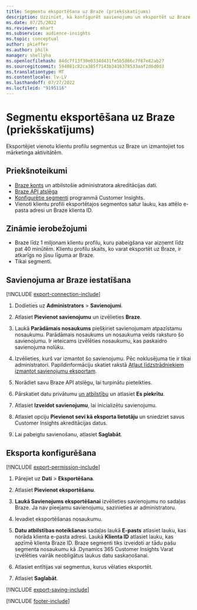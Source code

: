 ```yaml
---
title: Segmentu eksportēšana uz Braze (priekšskatījums)
description: Uzziniet, kā konfigurēt savienojumu un eksportēt uz Braze.
ms.date: 07/25/2022
ms.reviewer: mhart
ms.subservice: audience-insights
ms.topic: conceptual
author: pkieffer
ms.author: philk
manager: shellyha
ms.openlocfilehash: 84dc7f13f30e0334d431fe5b5866c7f87e82ab27
ms.sourcegitcommit: 594081c82ca385f7143b3416378533aaf2d6d0d3
ms.translationtype: MT
ms.contentlocale: lv-LV
ms.lasthandoff: 07/27/2022
ms.locfileid: "9195116"
---
```

# <a name="export-segments-to-braze-preview"></a>Segmentu eksportēšana uz Braze (priekšskatījums)

Eksportējiet vienotu klientu profilu segmentus uz Braze un izmantojiet tos mārketinga aktivitātēm.

## <a name="prerequisites"></a>Priekšnoteikumi

- [Braze konts](https://www.braze.com/) un atbilstošie administratora akreditācijas dati.
- [Braze API atslēga](https://www.braze.com/docs/api/basics/)
- [Konfigurētie segmenti](segments.md) programmā Customer Insights.
- Vienoti klientu profili eksportētajos segmentos satur lauku, kas attēlo e-pasta adresi un Braze klienta ID.

## <a name="known-limitations"></a>Zināmie ierobežojumi

- Braze līdz 1 miljonam klientu profilu, kuru pabeigšana var aizņemt līdz pat 40 minūtēm. Klientu profilu skaits, ko varat eksportēt uz Braze, ir atkarīgs no jūsu līguma ar Braze.
- Tikai segmenti.

## <a name="set-up-connection-to-braze"></a>Savienojuma ar Braze iestatīšana

[!INCLUDE [export-connection-include](includes/export-connection-admn.md)]

1. Dodieties uz **Administrators** > **Savienojumi**.

1. Atlasiet **Pievienot savienojumu** un izvēlieties **Braze**.

1. Laukā **Parādāmais nosaukums** piešķiriet savienojumam atpazīstamu nosaukumu. Parādāmais nosaukums un nosaukuma veids raksturo šo savienojumu. Ir ieteicams izvēlēties nosaukumu, kas paskaidro savienojuma nolūku.

1. Izvēlieties, kurš var izmantot šo savienojumu. Pēc noklusējuma tie ir tikai administratori. Papildinformāciju skatiet rakstā [Atļaut līdzstrādniekiem izmantot savienojumu eksportam](connections.md#allow-contributors-to-use-a-connection-for-exports).

1. Norādiet savu Braze API atslēgu, lai turpinātu pieteikties.

1. Pārskatiet datu privātumu [un atbilstību](connections.md#data-privacy-and-compliance) un atlasiet **Es piekrītu**.

1. Atlasiet **Izveidot savienojumu**, lai inicializētu savienojumu.

1. Atlasiet opciju **Pievienot sevi kā eksporta lietotāju** un sniedziet savus Customer Insights akreditācijas datus.

1. Lai pabeigtu savienošanu, atlasiet **Saglabāt**.

## <a name="configure-an-export"></a>Eksporta konfigurēšana

[!INCLUDE [export-permission-include](includes/export-permission.md)]

1. Pārejiet uz **Dati** > **Eksportēšana**.

1. Atlasiet **Pievienot eksportēšanu**.

1. **Laukā Savienojums eksportēšanai** izvēlieties savienojumu no sadaļas Braze. Ja nav pieejamu savienojumu, sazinieties ar administratoru.

1. Ievadiet eksportēšanas nosaukumu.

1. **Datu atbilstības noteikšanas** sadaļas laukā **E-pasts** atlasiet lauku, kas norāda klienta e-pasta adresi. Laukā **Klienta ID** atlasiet lauku, kas apzīmē klienta Braze ID. Braze segmenti tiks izveidoti ar tādu pašu segmenta nosaukumu kā .Dynamics 365 Customer Insights Varat izvēlēties vairāk neobligātus laukus datu saskaņošanai.

1. Atlasiet entītijas vai segmentus, kurus vēlaties eksportēt.

1. Atlasiet **Saglabāt**.

[!INCLUDE [export-saving-include](includes/export-saving.md)]

[!INCLUDE [footer-include](includes/footer-banner.md)]
